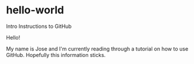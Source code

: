 # hello-world
Intro Instructions to GitHub

Hello!

My name is Jose and I'm currently reading through a tutorial on how to use GitHub. Hopefully this information sticks.


